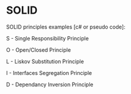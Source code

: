 # SOLID
SOLID principles examples [c# or pseudo code]:

S - Single Responsibility Principle

O - Open/Closed Principle

L - Liskov Substitution Principle

I - Interfaces Segregation Principle

D - Dependancy Inversion Principle
